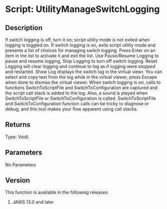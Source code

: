 # Script: UtilityManageSwitchLogging

## Description

If switch logging is off, turn it on; script utility mode is not exited
when logging is toggled on. If switch logging is on, exits script
utility mode and presents a list of choices for managing switch logging.
Press Enter on an item in the list to activate it and exit the list. Use
Pause/Resume Logging to pause and resume logging, Stop Logging to turn
off switch logging. Reset Logging will clear logging and continue to log
as if logging were stopped and restarted. Show Log displays the switch
log in the virtual viewr. You can select and copy text from the log
while in the virtual viewer, press Escape when done to dismiss the
virtual viewer. When switch logging is on, calls to functions
SwitchToScriptFile and SwitchToConfiguration are captured and the script
call stack is added to the log. Also, a sound is played when
SwitchToScriptFile or SwitchToConfiguration is called.
SwitchToScriptFile and SwitchToConfiguration function calls can be
tricky to diagnose or debug, and this tool makes your flow apparent
using call stacks.

## Returns

Type: Void\

## Parameters

No Parameters

## Version

This function is available in the following releases:

1.  JAWS 13.0 and later
